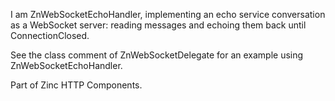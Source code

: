 I am ZnWebSocketEchoHandler, implementing an echo service conversation as a WebSocket server: reading messages and echoing them back until ConnectionClosed.

See the class comment of ZnWebSocketDelegate for an example using ZnWebSocketEchoHandler.

Part of Zinc HTTP Components.